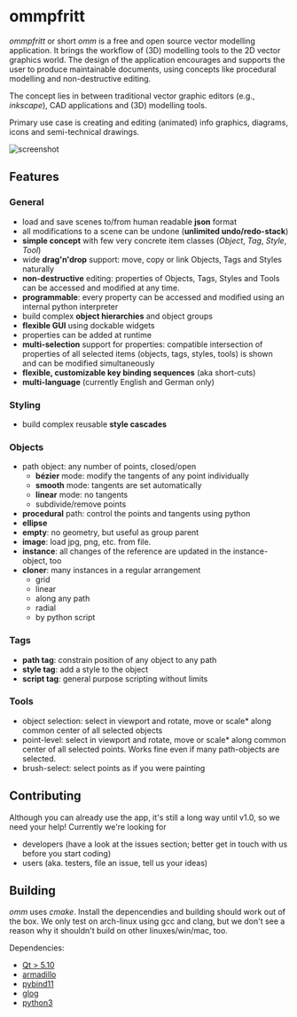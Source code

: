 # ommpfritt

*ommpfritt* or short *omm* is a free and open source vector modelling application.
It brings the workflow of (3D) modelling tools to the 2D vector graphics world.
The design of the application encourages and supports the user to produce maintainable documents,
using concepts like procedural modelling and non-destructive editing.

The concept lies in between traditional vector graphic editors (e.g., _inkscape_), CAD applications
and (3D) modelling tools.

Primary use case is creating and editing (animated) info graphics, diagrams, icons and semi-technical drawings.

![screenshot](https://raw.githubusercontent.com/pasbi/ommpfritt/master/screenshot.png)

## Features

### General
- load and save scenes to/from human readable **json** format
- all modifications to a scene can be undone (**unlimited undo/redo-stack**)
- **simple concept** with few very concrete item classes (_Object_, _Tag_, _Style_, _Tool_)
- wide **drag'n'drop** support: move, copy or link Objects, Tags and Styles naturally
- **non-destructive** editing: properties of Objects, Tags, Styles and Tools can be accessed and modified at any time.
- **programmable**: every property can be accessed and modified using an internal python interpreter
- build complex **object hierarchies** and object groups
- **flexible GUI** using dockable widgets
- properties can be added at runtime
- **multi-selection** support for properties: compatible intersection of properties of all selected items (objects, tags, styles, tools) is shown and can be modified simultaneously
- **flexible, customizable key binding sequences** (aka short-cuts)
- **multi-language** (currently English and German only)

### Styling
- build complex reusable **style cascades**

### Objects
- path object: any number of points, closed/open
  - **bézier** mode: modify the tangents of any point individually
  - **smooth** mode: tangents are set automatically
  - **linear** mode: no tangents
  - subdivide/remove points
- **procedural** path: control the points and tangents using python
- **ellipse**
- **empty**: no geometry, but useful as group parent
- **image**: load jpg, png, etc. from file.
- **instance**: all changes of the reference are updated in the instance-object, too
- **cloner**: many instances in a regular arrangement
   - grid
   - linear
   - along any path
   - radial
   - by python script
   
### Tags
- **path tag**: constrain position of any object to any path
- **style tag**: add a style to the object
- **script tag**: general purpose scripting without limits

### Tools
- object selection: select in viewport and rotate, move or scale* along common center of all selected objects
- point-level: select in viewport and rotate, move or scale* along common center of all selected points. Works fine even if many path-objects are selected.
- brush-select: select points as if you were painting

## Contributing

Although you can already use the app, it's still a long way until v1.0, so we need your help!
Currently we're looking for

- developers (have a look at the issues section; better get in touch with us before you start coding)
- users (aka. testers, file an issue, tell us your ideas)

## Building

_omm_ uses _cmake_.
Install the depencendies and building should work out of the box.
We only test on arch-linux using gcc and clang, but we don't see a reason why it shouldn't build on other linuxes/win/mac, too.

Dependencies:
- [Qt > 5.10](https://github.com/qt)
- [armadillo](http://arma.sourceforge.net/)
- [pybind11](https://github.com/pybind/pybind11)
- [glog](https://github.com/google/glog)
- [python3](https://github.com/python)
